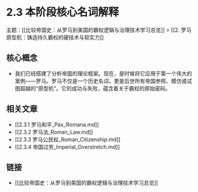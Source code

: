 # 2.3 本阶段核心名词解释

主题：[[比较帝国史：从罗马到美国的霸权逻辑与治理技术学习总览]] > [[2. 罗马原型机：铸造持久霸权的硬技术与软实力]]

## 核心概念

- 我们已经搭建了分析帝国的理论框架。现在，是时候将它应用于第一个伟大的案例——罗马。罗马不仅是一个历史名词，更是后世所有帝国参照、模仿或试图超越的“原型机”。它的成功与失败，蕴含着关于霸权的原始密码。

## 相关文章

- [[2.3.1 罗马和平_Pax_Romana.md]]
- [[2.3.2 罗马法_Roman_Law.md]]
- [[2.3.3 罗马公民权_Roman_Citizenship.md]]
- [[2.3.4 帝国过劳_Imperial_Overstretch.md]]

## 链接

- [[比较帝国史：从罗马到美国的霸权逻辑与治理技术学习总览]]
